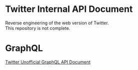 # Twitter Internal API Document

Reverse engineering of the web version of Twitter.<br>
This repository is not complete.

# GraphQL

[Twitter Unofficial GraphQL API Document](./doc/markdown/GraphQL.md)
